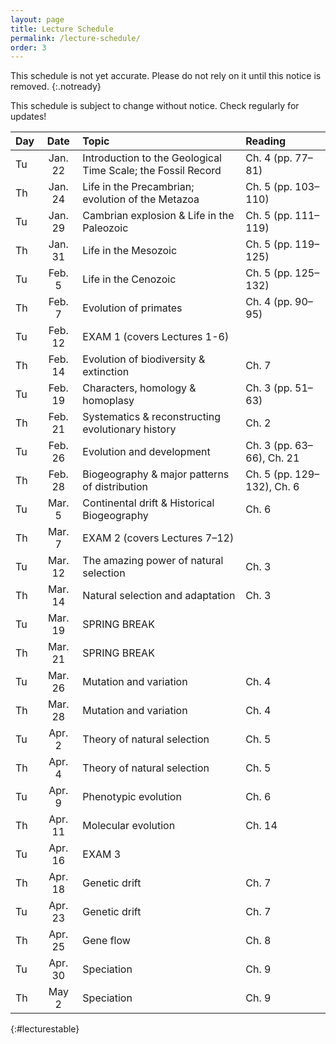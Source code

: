 ```yaml
---
layout: page
title: Lecture Schedule
permalink: /lecture-schedule/
order: 3
---
```

This schedule is not yet accurate. Please do not rely on it until this notice is removed.
{:.notready}

This schedule is subject to change without notice. Check regularly for updates!

Day | Date    | Topic                                                             |  Reading                       
--- |:-------:| :---------------------------------------------------------------- |  :-----------------
Tu  | Jan. 22 | Introduction to the Geological Time Scale; the Fossil Record      |  Ch. 4 (pp. 77–81)             
Th  | Jan. 24 | Life in the Precambrian; evolution of the Metazoa                 |  Ch. 5 (pp. 103–110)           
Tu  | Jan. 29 | Cambrian explosion & Life in the Paleozoic                        |  Ch. 5 (pp. 111–119)           
Th  | Jan. 31 | Life in the Mesozoic                                              |  Ch. 5 (pp. 119–125)           
Tu  | Feb.  5 | Life in the Cenozoic                                              |  Ch. 5 (pp. 125–132)           
Th  | Feb.  7 | Evolution of primates                                             |  Ch. 4 (pp. 90–95)             
Tu  | Feb. 12 | EXAM 1 (covers Lectures 1-6)                                      |                                
Th  | Feb. 14 | Evolution of biodiversity & extinction                            |  Ch. 7                         
Tu  | Feb. 19 | Characters, homology & homoplasy                                  |  Ch. 3 (pp. 51–63)             
Th  | Feb. 21 | Systematics & reconstructing evolutionary history                 |  Ch. 2                         
Tu  | Feb. 26 | Evolution and development                                         |  Ch. 3 (pp. 63–66), Ch. 21     
Th  | Feb. 28 | Biogeography & major patterns of distribution                     |  Ch. 5 (pp. 129–132), Ch. 6    
Tu  | Mar.  5 | Continental drift & Historical Biogeography                       |  Ch. 6                         
Th  | Mar.  7 | EXAM 2 (covers Lectures 7–12)                                     |                                
Tu  | Mar. 12 | The amazing power of natural selection                            |  Ch. 3                         
Th  | Mar. 14 | Natural selection and adaptation                                  |  Ch. 3                         
Tu  | Mar. 19 | SPRING BREAK                                                      |                                
Th  | Mar. 21 | SPRING BREAK                                                      |                                
Tu  | Mar. 26 | Mutation and variation                                            |  Ch. 4                         
Th  | Mar. 28 | Mutation and variation                                            |  Ch. 4                         
Tu  | Apr.  2 | Theory of natural selection                                       |  Ch. 5                         
Th  | Apr.  4 | Theory of natural selection                                       |  Ch. 5                         
Tu  | Apr.  9 | Phenotypic evolution                                              |  Ch. 6                         
Th  | Apr. 11 | Molecular evolution                                               |  Ch. 14                        
Tu  | Apr. 16 | EXAM 3                                                            |                                
Th  | Apr. 18 | Genetic drift                                                     |  Ch. 7                         
Tu  | Apr. 23 | Genetic drift                                                     |  Ch. 7                         
Th  | Apr. 25 | Gene flow                                                         |  Ch. 8                         
Tu  | Apr. 30 | Speciation                                                        |  Ch. 9                         
Th  | May   2 | Speciation                                                        |  Ch. 9                         
{:#lecturestable}

